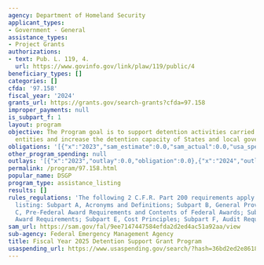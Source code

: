 ```yaml
---
agency: Department of Homeland Security
applicant_types:
- Government - General
assistance_types:
- Project Grants
authorizations:
- text: Pub. L. 119, 4.
  url: https://www.govinfo.gov/link/plaw/119/public/4
beneficiary_types: []
categories: []
cfda: '97.158'
fiscal_year: '2024'
grants_url: https://grants.gov/search-grants?cfda=97.158
improper_payments: null
is_subpart_f: 1
layout: program
objective: The Program goal is to support detention activities carried out by non-federal
  entities and increase the detention capacity of States and local governments.
obligations: '[{"x":"2023","sam_estimate":0.0,"sam_actual":0.0,"usa_spending_actual":0.0},{"x":"2024","sam_estimate":0.0,"sam_actual":0.0,"usa_spending_actual":0.0},{"x":"2025","sam_estimate":0.0,"sam_actual":608400000.0,"usa_spending_actual":0.0}]'
other_program_spending: null
outlays: '[{"x":"2023","outlay":0.0,"obligation":0.0},{"x":"2024","outlay":0.0,"obligation":0.0},{"x":"2025","outlay":0.0,"obligation":0.0}]'
permalink: /program/97.158.html
popular_name: DSGP
program_type: assistance_listing
results: []
rules_regulations: 'The following 2 C.F.R. Part 200 requirements apply to this assistance
  listing: Subpart A, Acronyms and Definitions; Subpart B, General Provisions; Subpart
  C, Pre-Federal Award Requirements and Contents of Federal Awards; Subpart D, Post-Federal
  Award Requirements; Subpart E, Cost Principles; Subpart F, Audit Requirements.'
sam_url: https://sam.gov/fal/9ee7147447584efda2d2ed4ac51a92aa/view
sub-agency: Federal Emergency Management Agency
title: Fiscal Year 2025 Detention Support Grant Program
usaspending_url: https://www.usaspending.gov/search/?hash=36bd2ed2e8618a41b2131da19f5a5a82
---
```

